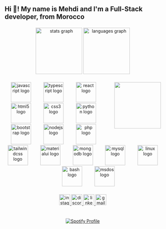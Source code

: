 <h2 align="left">Hi 👋! My name is Mehdi and I'm a Full-Stack developer, from Morocco</h2>

###

<div align="center">
  <img src="https://github-readme-stats.vercel.app/api?username=eelx001&hide_title=false&hide_rank=false&show_icons=true&include_all_commits=true&count_private=true&disable_animations=false&theme=aura&locale=en&hide_border=false" height="150" alt="stats graph"  />
  <img src="https://github-readme-stats.vercel.app/api/top-langs?username=eelx001&locale=en&hide_title=false&layout=compact&card_width=320&langs_count=5&theme=dracula&hide_border=false" height="150" alt="languages graph"  />
</div>

###

<img align="right" height="150" src="https://media0.giphy.com/media/4Ev0Ari2Nd9io/giphy.gif?cid=ecf05e476jfnllq6ydzou1g8sdignkm9lmwcobdox9coqgas&ep=v1_gifs_search&rid=giphy.gif"  />

###

<div align="center">
  <img src="https://cdn.jsdelivr.net/gh/devicons/devicon/icons/javascript/javascript-original.svg" height="65" alt="javascript logo"  />
  <img width="32" />
  <img src="https://cdn.jsdelivr.net/gh/devicons/devicon/icons/typescript/typescript-original.svg" height="65" alt="typescript logo"  />
  <img width="32" />
  <img src="https://cdn.jsdelivr.net/gh/devicons/devicon/icons/react/react-original.svg" height="65" alt="react logo"  />
  <img width="32" />
  <img src="https://cdn.jsdelivr.net/gh/devicons/devicon/icons/html5/html5-original.svg" height="65" alt="html5 logo"  />
  <img width="32" />
  <img src="https://cdn.jsdelivr.net/gh/devicons/devicon/icons/css3/css3-original.svg" height="65" alt="css3 logo"  />
  <img width="32" />
  <img src="https://cdn.jsdelivr.net/gh/devicons/devicon/icons/python/python-original.svg" height="65" alt="python logo"  />
  <img width="32" />
  <img src="https://cdn.jsdelivr.net/gh/devicons/devicon/icons/bootstrap/bootstrap-original.svg" height="65" alt="bootstrap logo"  />
  <img width="32" />
  <img src="https://cdn.jsdelivr.net/gh/devicons/devicon/icons/nodejs/nodejs-original.svg" height="65" alt="nodejs logo"  />
  <img width="32" />
  <img src="https://cdn.jsdelivr.net/gh/devicons/devicon/icons/php/php-original.svg" height="65" alt="php logo"  />
  <img width="32" />
  <img src="https://cdn.jsdelivr.net/gh/devicons/devicon/icons/tailwindcss/tailwindcss-original-wordmark.svg" height="65" alt="tailwindcss logo"  />
  <img width="32" />
  <img src="https://cdn.jsdelivr.net/gh/devicons/devicon/icons/materialui/materialui-original.svg" height="65" alt="materialui logo"  />
  <img width="32" />
  <img src="https://cdn.jsdelivr.net/gh/devicons/devicon/icons/mongodb/mongodb-original.svg" height="65" alt="mongodb logo"  />
  <img width="32" />
  <img src="https://cdn.jsdelivr.net/gh/devicons/devicon/icons/mysql/mysql-original.svg" height="65" alt="mysql logo"  />
  <img width="32" />
  <img src="https://cdn.jsdelivr.net/gh/devicons/devicon/icons/linux/linux-original.svg" height="65" alt="linux logo"  />
  <img width="32" />
  <img src="https://cdn.jsdelivr.net/gh/devicons/devicon/icons/bash/bash-original.svg" height="65" alt="bash logo"  />
  <img width="32" />
  <img src="https://cdn.jsdelivr.net/gh/devicons/devicon/icons/msdos/msdos-original.svg" height="65" alt="msdos logo"  />
</div>

###

<div align="center">
  <a href="https://www.instagram.com/eelx001/" target="_blank">
    <img src="https://img.shields.io/static/v1?message=Instagram&logo=instagram&label=&color=E4405F&logoColor=white&labelColor=&style=for-the-badge" height="35" alt="instagram logo"  />
  </a>
  <a href="https://discordapp.com/users/497041448336883712" target="_blank">
    <img src="https://img.shields.io/static/v1?message=Discord&logo=discord&label=&color=7289DA&logoColor=white&labelColor=&style=for-the-badge" height="35" alt="discord logo"  />
  </a>
  <a href="https://www.linkedin.com/in/mehdi-joumad/" target="_blank">
    <img src="https://img.shields.io/static/v1?message=LinkedIn&logo=linkedin&label=&color=0077B5&logoColor=white&labelColor=&style=for-the-badge" height="35" alt="linkedin logo"  />
  </a>
  <a href="https://mail.google.com/mail/u/0/?tab=rm&ogbl#inbox" target="_blank">
    <img src="https://img.shields.io/static/v1?message=Gmail&logo=gmail&label=&color=D14836&logoColor=white&labelColor=&style=for-the-badge" height="35" alt="gmail logo"  />
  </a>
</div>

###

<br clear="both">


<div align="center">
    <a href="https://github.com/eelx001">
        <img src="https://spotify-github-profile.vercel.app/api/view?uid=31mnajpbhaht66tufkwhh7ku3dre&cover_image=true&theme=default&show_offline=false&background_color=080808&interchange=false&bar_color=53b14f&bar_color_cover=true" alt="Spotify Profile">
    </a>
</div>

###
